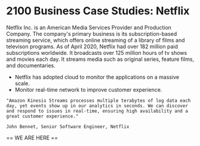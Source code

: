 # 2100 Business Case Studies: Netflix

Netflix Inc. is an American Media Services Provider and Production Company. The company's primary business is its subscription-based streaming service, which offers online streaming of a library of films and televison programs. As of April 2020, Netflix had over 182 million paid subscriptions worldwide. It broadcasts over 125 million hours of tv shows and movies each day. It streams media such as original series, feature films, and documentaries. 

- Netflix has adopted cloud to monitor the applications on a massive scale. 
- Monitor real-time network to improve customer experience.

```
"Amazon Kinesis Streams processes multiple terabytes of log data each day, yet events show up in our analytics in seconds. We can discover and respond to issues in real-time, ensuring high availability and a great customer experience."

John Bennet, Senior Software Engineer, Netflix
```






== WE ARE HERE ==
